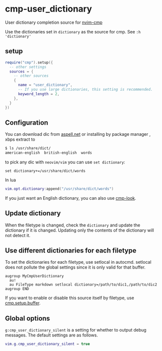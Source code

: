 # cmp-user_dictionary

User dictionary completion source for [nvim-cmp](https://github.com/hrsh7th/nvim-cmp)  

Use the dictionaries set in `dictionary` as the source for cmp. See `:h 'dictionary'`

## setup

```lua
require("cmp").setup({
  -- other settings
  sources = {
    -- other sources
    {
      name = "user_dictionary",
      -- If you use large dictionaries, this setting is recommended.
      keyword_length = 2,
    },
  }
})
```

## Configuration

You can download dic from [aspell.net](https://ftp.gnu.org/gnu/aspell/dict/0index.html) or installing by package manager , xbps extract to

```bash
$ ls /usr/share/dict/
american-english  british-english  words
```

to pick any dic with `neovim/vim` you can use `set dictionary`:

```vim
set dictionary+=/usr/share/dict/words
```

In lua

```lua
vim.opt.dictionary:append("/usr/share/dict/words")
```

If you just want an English dictionary, you can also use [cmp-look](https://github.com/octaltree/cmp-look).

## Update dictionary

When the filetype is changed, check the `dictionary` and update the dictionary if it is changed.
Updating only the contents of the dictionary will not detect it.

## Use different dictionaries for each filetype

To set the dictionaries for each filetype, use setlocal in autocmd.
setlocal does not pollute the global settings since it is only valid for that buffer.

```vim
augroup MyCmpUserDictionary
  au!
  au FileType markdown setlocal dictionary=/path/to/dic1,/path/to/dic2
augroup END
```

If you want to enable or disable this source itself by filetype, use [cmp.setup.buffer](https://github.com/hrsh7th/nvim-cmp#sources-type-tablecmpsourceconfig).

## Global options

`g:cmp_user_dictionary_silent` is a setting for whether to output debug messages.
The default settings are as follows.

```lua
vim.g.cmp_user_dictionary_silent = true
```

